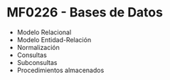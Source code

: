 <h1>MF0226 - Bases de Datos</h1>
<ul>
  <li>Modelo Relacional</li>
  <li>Modelo Entidad-Relación</li>
  <li>Normalización</li>
  <li>Consultas</li>
  <li>Subconsultas</li>
  <li>Procedimientos almacenados</li>
</ul>
